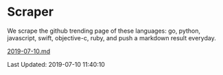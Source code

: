 # Scraper

We scrape the github trending page of these languages: go, python, javascript, swift, objective-c, ruby, and push a markdown result everyday.

[2019-07-10.md](https://github.com/henson/Scraper/blob/master/2019-07-10.md)

Last Updated: 2019-07-10 11:40:10